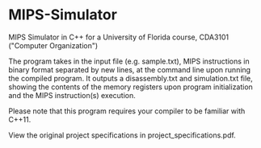 MIPS-Simulator
==============

MIPS Simulator in C++ for a University of Florida course, CDA3101 ("Computer Organization")

The program takes in the input file (e.g. sample.txt), MIPS instructions in binary format separated by new lines, at the command line upon running the compiled program.
It outputs a disassembly.txt and simulation.txt file, showing the contents of the memory registers upon program initialization and the MIPS instruction(s) execution.

Please note that this program requires your compiler to be familiar with C++11.

View the original project specifications in project_specifications.pdf.